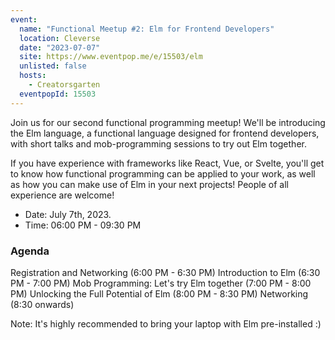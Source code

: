 ```yaml
---
event:
  name: "Functional Meetup #2: Elm for Frontend Developers"
  location: Cleverse
  date: "2023-07-07"
  site: https://www.eventpop.me/e/15503/elm
  unlisted: false
  hosts:
    - Creatorsgarten
  eventpopId: 15503
---
```


Join us for our second functional programming meetup! We'll be introducing the Elm language, a functional language designed for frontend developers, with short talks and mob-programming sessions to try out Elm together.

If you have experience with frameworks like React, Vue, or Svelte, you'll get to know how functional programming can be applied to your work, as well as how you can make use of Elm in your next projects! People of all experience are welcome!

- Date: July 7th, 2023.
- Time: 06:00 PM - 09:30 PM

### Agenda

Registration and Networking (6:00 PM - 6:30 PM)
Introduction to Elm (6:30 PM - 7:00 PM)
Mob Programming: Let's try Elm together (7:00 PM - 8:00 PM)
Unlocking the Full Potential of Elm (8:00 PM - 8:30 PM)
Networking (8:30 onwards)

Note: It's highly recommended to bring your laptop with Elm pre-installed :)